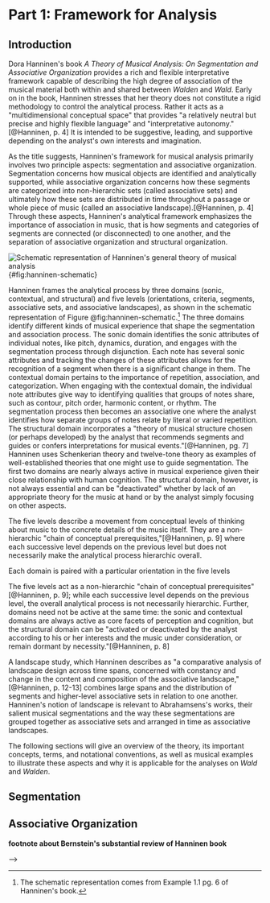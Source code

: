 # Part 1: Framework for Analysis

## Introduction

Dora Hanninen's book *A Theory of Musical Analysis: On Segmentation and Associative Organization* provides a rich and flexible interpretative framework capable of describing the high degree of association of the musical material both within and shared between *Walden* and *Wald*. Early on in the book, Hanninen stresses that her theory does not constitute a rigid methodology to control the analytical process. Rather it acts as a "multidimensional conceptual space" that provides "a relatively neutral but precise and highly flexible language" and "interpretative autonomy."[@Hanninen, p. 4] It is intended to be suggestive, leading, and supportive depending on the analyst's own interests and imagination.

As the title suggests, Hanninen's framework for musical analysis primarily involves two principle aspects: segmentation and associative organization. Segmentation concerns how musical objects are identified and analytically supported, while associative organization concerns how these segments are categorized into non-hierarchic sets (called associative sets) and ultimately how these sets are distributed in time throughout a passage or whole piece of music (called an associative landscape).[@Hanninen, p. 4] Through these aspects, Hanninen's analytical framework emphasizes the importance of association in music, that is how segments and categories of segments are connected (or disconnected) to one another, and the separation of associative organization and structural organization.

![Schematic representation of Hanninen's general theory of musical analysis](/Volumes/Data/Dropbox/Composition/Current-Projects/dissertation-paper/figures/hanninen-schematic.png){#fig:hanninen-schematic}

Hanninen frames the analytical process by three domains (sonic, contextual, and structural) and five levels (orientations, criteria, segments, associative sets, and associative landscapes), as shown in the schematic representation of Figure @fig:hanninen-schematic.[^Example1] The three domains identify different kinds of musical experience that shape the segmentation and association process. The sonic domain identifies the sonic attributes of individual notes, like pitch, dynamics, duration, and engages with the segmentation process through disjunction. Each note has several sonic attributes and tracking the changes of these attributes allows for the recognition of a segment when there is a significant change in them. The contextual domain pertains to the importance of repetition, association, and categorization. When engaging with the contextual domain, the individual note attributes give way to identifying qualities that groups of notes share, such as contour, pitch order, harmonic content, or rhythm. The segmentation process then becomes an associative one where the analyst identifies how separate groups of notes relate by literal or varied repetition. The structural domain incorporates a "theory of musical structure chosen (or perhaps developed) by the analyst that recommends segments and guides or confers interpretations for musical events."[@Hanninen, pg. 7] Hanninen uses Schenkerian theory and twelve-tone theory as examples of well-established theories that one might use to guide segmentation. The first two domains are nearly always active in musical experience given their close relationship with human cognition. The structural domain, however, is not always essential and can be "deactivated" whether by lack of an appropriate theory for the music at hand or by the analyst simply focusing on other aspects.

The five levels describe a movement from conceptual levels of thinking about music to the concrete details of the music itself. They are a non-hierarchic "chain of conceptual prerequisites,"[@Hanninen, p. 9] where each successive level depends on the previous level but does not necessarily make the analytical process hierarchic overall.

[^Example1]: The schematic representation comes from Example 1.1 pg. 6 of Hanninen's book.

Each domain is paired with a particular orientation in the five levels

The five levels act as a non-hierarchic "chain of conceptual prerequisites"[@Hanninen, p. 9]; while each successive level depends on the previous level, the overall analytical process is not necessarily hierarchic. Further, domains need not be active at the same time: the sonic and contextual domains are always active as core facets of perception and cognition, but the structural domain can be "activated or deactivated by the analyst according to his or her interests and the music under consideration, or remain dormant by necessity."[@Hanninen, p. 8]

A landscape study, which Hanninen describes as "a comparative analysis of landscape design across time spans, concerned with constancy and change in the content and composition of the associative landscape,"[@Hanninen, p. 12-13] combines large spans and the distribution of segments and higher-level associative sets in relation to one another. Hanninen's notion of landscape is relevant to Abrahamsens's works, their salient musical segmentations and the way these segmentations are grouped together as associative sets and arranged in time as associative landscapes.

The following sections will give an overview of the theory, its important concepts, terms, and notational conventions, as well as musical examples to illustrate these aspects and why it is applicable for the analyses on *Wald* and *Walden*.

## Segmentation



## Associative Organization

<!--
- Why use *Theory of Musical Analysis*: segmentation and associative organization as a way to track variation
- Hanninen terminology: **discussion of Hanninen's theory and naming conventions to be used in paper**

    - sonic and contextual domains and criteria
    - segments: musical segmentations supported by various sonic, contextual, or structural criteria
    - associative subset: "a set of two or more (pheno)segments interrelated by contextual criteria" more so than others in the set
    - associative set: group of segments that share contextual properties

        - "two or more (pheno)-segments bound by contextual criteria into an integrated system that functions as a unit at a higher level" p. 98
        - "Every segment in an associative set is related to at least one of its consociates by one or more contextual criteria; conversely every contextual criterion that contributes to the set (not just to its individual segments) must support two or more of its segments." p. 98
        - "Segments of an associative set need not be adjacent in time, register, timbre, loudness, or any other sonic dimension; indeed, they can even come from *different pieces* of music, through quotation or resemblance." p. 98

    - define global properties

- Naming conventions

    - associative sets with large letters: A, B, X, Y
    - numerals appended to reflect order in score, A1, A2, B5
    - subsets of associative sets have slash notation: A/a, B/c, D/b

<!-- This dissertation will be using an associative orientation to guide the segmentation process. Segments grouped by "repetition, similarity, or equivalence" and striving for connections between musical objects. -->

**footnote about Bernstein's substantial review of Hanninen book**

<!-- The following sections will go over each associative set in turn and identify notable contextual and compositional techniques that shape it. Given the close, interrelated qualities that many of these sets share, it is impractical to discuss the context of one without referring to the others. So earlier sections will mention other sets that have not been yet been discussed in great detail.* -->
-->
